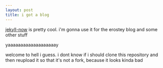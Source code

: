 ```yaml
---
layout: post
title: i got a blog
---
```


[jekyll-now](http://github.com/berryclark/jekyll-now) is pretty cool. i'm gonna use it for the erostey blog and some other stuff

yaaaaaaaaaaaaaaaaaaay

welcome to hell i guess. i dont know if i should clone this repository and then reupload it so that it's not a fork, because it looks kinda bad
